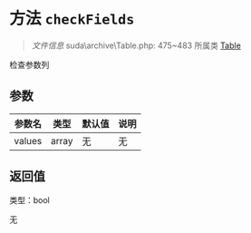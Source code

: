 # 方法 `checkFields`

> *文件信息* suda\archive\Table.php: 475~483
> 所属类 [Table](../Table.md)


检查参数列


## 参数


| 参数名 | 类型 | 默认值 | 说明 |
|--------|-----|-------|-------|
| values |  array | 无 | 无 |



## 返回值

类型：bool

无

